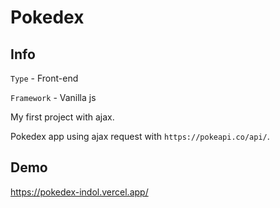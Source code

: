 # Pokedex
## Info
``Type`` - Front-end

``Framework`` -  Vanilla js


My first project with ajax.

Pokedex app using ajax request with `https://pokeapi.co/api/`.

## Demo
https://pokedex-indol.vercel.app/
